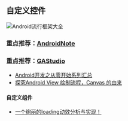 ## 自定义控件
![Android流行框架大全](https://raw.githubusercontent.com/jeterlee/android-dev-note/master/assets/View%E7%9A%84%E7%BB%98%E5%88%B6%E6%B5%81%E7%A8%8B.jpeg)

### 重点推荐：[AndroidNote](https://github.com/GcsSloop/AndroidNote)
### 重点推荐：[GAStudio](https://blog.csdn.net/tianjian4592)

- [Android开发之从零开始系列汇总](https://juejin.im/post/5a31de96f265da432241355c)
- [探究Android View 绘制流程，Canvas 的由来](http://www.apkbus.com/blog-944555-76863.html)


#### 自定义组件
- [一个绚丽的loading动效分析与实现！](https://blog.csdn.net/tianjian4592/article/details/44538605)